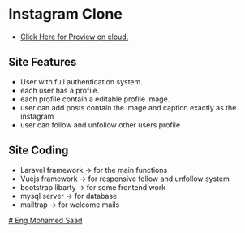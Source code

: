# Instagram Clone
- [Click Here for Preview on cloud.](http://m-saad-instagram.herokuapp.com/)

## Site Features

- User with full authentication system.
- each user has a profile.
- each profile contain a editable profile image.
- user can add posts contain the image and caption exactly as the instagram
- user can follow and unfollow other users profile

## Site Coding
- Laravel framework -> for the main functions
- Vuejs framework -> for responsive follow and unfollow system
- bootstrap libarty -> for some frontend work
- mysql server -> for database
- mailtrap -> for welcome mails
 
 [# Eng Mohamed Saad](https://github.com/engmohamedsaad/)